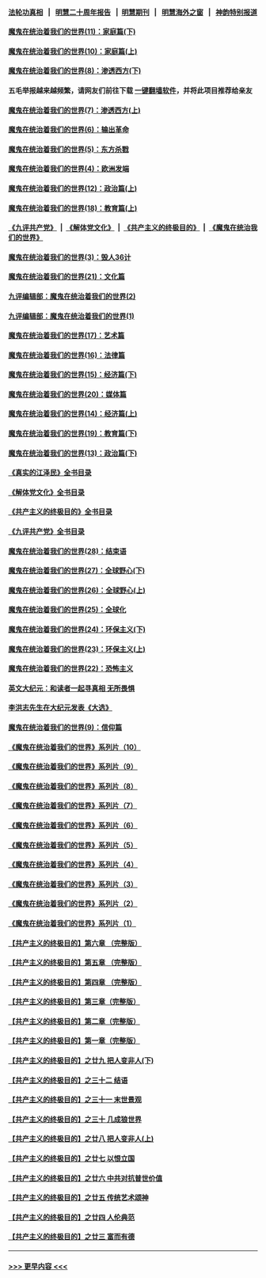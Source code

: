#### [法轮功真相](https://github.com/gfw-breaker/truth/blob/master/README.md?t=0) &nbsp;&nbsp;|&nbsp;&nbsp; [明慧二十周年报告](https://github.com/gfw-breaker/mh-reports/blob/master/README.md?t=0) &nbsp;&nbsp;|&nbsp;&nbsp;[明慧期刊](https://github.com/gfw-breaker/mh-qikan) &nbsp;&nbsp;|&nbsp;&nbsp; [明慧海外之窗](https://github.com/gfw-breaker/mh-news/blob/master/README.md?t=0) &nbsp;&nbsp;|&nbsp;&nbsp; [神韵特别报道](https://github.com/gfw-breaker/mh-news/blob/master/shenyun.md?t=0)
#### [魔鬼在统治着我们的世界(11)：家庭篇(下)](../pages/nsc422/n10440961.md?t=12111150) 
#### [魔鬼在统治着我们的世界(10)：家庭篇(上)](../pages/nsc422/n10435448.md?t=12111150) 
#### [魔鬼在统治着我们的世界(8)：渗透西方(下)](../pages/nsc422/n10429603.md?t=12111150) 
#### 五毛举报越来越频繁，请网友们前往下载 [一键翻墙软件](https://github.com/gfw-breaker/ssr-accounts)，并将此项目推荐给亲友
#### [魔鬼在统治着我们的世界(7)：渗透西方(上)](../pages/nsc422/n10426013.md?t=12111150) 
#### [魔鬼在统治着我们的世界(6)：输出革命](../pages/nsc422/n10421536.md?t=12111150) 
#### [魔鬼在统治着我们的世界(5)：东方杀戮](../pages/nsc422/n10417707.md?t=12111150) 
#### [魔鬼在统治着我们的世界(4)：欧洲发端](../pages/nsc422/n10414890.md?t=12111150) 
#### [魔鬼在统治着我们的世界(12)：政治篇(上)](../pages/nsc422/n10444576.md?t=12111150) 
#### [魔鬼在统治着我们的世界(18)：教育篇(上)](../pages/nsc422/n10526970.md?t=12111150) 
#### [《九评共产党》](https://github.com/begood0513/9ping.md/blob/master/README.md) &nbsp;|&nbsp; [《解体党文化》](../../../../jtdwh.md/blob/master/README.md)  &nbsp;|&nbsp; [《共产主义的终极目的》](../../../../gczydzjmd.md/blob/master/README.md) &nbsp;|&nbsp; [《魔鬼在统治我们的世界》](../../../../mgztzwmdsj.md/blob/master/README.md) 
#### [魔鬼在统治着我们的世界(3)：毁人36计](../pages/nsc422/n10411583.md?t=12111150) 
#### [魔鬼在统治着我们的世界(21)：文化篇](../pages/nsc422/n10597706.md?t=12111150) 
#### [九评编辑部：魔鬼在统治着我们的世界(2)](../pages/nsc422/n10410036.md?t=12111150) 
#### [九评编辑部：魔鬼在统治着我们的世界(1)](../pages/nsc422/n10406825.md?t=12111150) 
#### [魔鬼在统治着我们的世界(17)：艺术篇](../pages/nsc422/n10499093.md?t=12111150) 
#### [魔鬼在统治着我们的世界(16)：法律篇](../pages/nsc422/n10485969.md?t=12111150) 
#### [魔鬼在统治着我们的世界(15)：经济篇(下)](../pages/nsc422/n10469975.md?t=12111150) 
#### [魔鬼在统治着我们的世界(20)：媒体篇](../pages/nsc422/n10586579.md?t=12111150) 
#### [魔鬼在统治着我们的世界(14)：经济篇(上)](../pages/nsc422/n10457370.md?t=12111150) 
#### [魔鬼在统治着我们的世界(19)：教育篇(下)](../pages/nsc422/n10564808.md?t=12111150) 
#### [魔鬼在统治着我们的世界(13)：政治篇(下)](../pages/nsc422/n10448270.md?t=12111150) 
#### [《真实的江泽民》全书目录](../pages/nsc422/n13721399.md?t=12111150) 
#### [《解体党文化》全书目录](../pages/nsc422/n13721157.md?t=12111150) 
#### [《共产主义的终极目的》全书目录](../pages/nsc422/n13721048.md?t=12111150) 
#### [《九评共产党》全书目录](../pages/nsc422/n13708085.md?t=12111150) 
#### [魔鬼在统治着我们的世界(28)：结束语](../pages/nsc422/n10936246.md?t=12111150) 
#### [魔鬼在统治着我们的世界(27)：全球野心(下)](../pages/nsc422/n10928319.md?t=12111150) 
#### [魔鬼在统治着我们的世界(26)：全球野心(上)](../pages/nsc422/n10900318.md?t=12111150) 
#### [魔鬼在统治着我们的世界(25)：全球化](../pages/nsc422/n10788205.md?t=12111150) 
#### [魔鬼在统治着我们的世界(24)：环保主义(下)](../pages/nsc422/n10695307.md?t=12111150) 
#### [魔鬼在统治着我们的世界(23)：环保主义(上)](../pages/nsc422/n10688613.md?t=12111150) 
#### [魔鬼在统治着我们的世界(22)：恐怖主义](../pages/nsc422/n10614727.md?t=12111150) 
#### [英文大纪元：和读者一起寻真相 无所畏惧](../pages/nsc422/n12542027.md?t=12111150) 
#### [李洪志先生在大纪元发表《大选》](../pages/nsc422/n12534746.md?t=12111150) 
#### [魔鬼在统治着我们的世界(9)：信仰篇](../pages/nsc422/n10432159.md?t=12111150) 
#### [《魔鬼在统治着我们的世界》系列片（10）](../pages/nsc422/n12292670.md?t=12111150) 
#### [《魔鬼在统治着我们的世界》系列片（9）](../pages/nsc422/n12290859.md?t=12111150) 
#### [《魔鬼在统治着我们的世界》系列片（8）](../pages/nsc422/n12287445.md?t=12111150) 
#### [《魔鬼在统治着我们的世界》系列片（7）](../pages/nsc422/n12283425.md?t=12111150) 
#### [《魔鬼在统治着我们的世界》系列片（6）](../pages/nsc422/n12282314.md?t=12111150) 
#### [《魔鬼在统治着我们的世界》系列片（5）](../pages/nsc422/n12281419.md?t=12111150) 
#### [《魔鬼在统治着我们的世界》系列片（4）](../pages/nsc422/n12274024.md?t=12111150) 
#### [《魔鬼在统治着我们的世界》系列片（3）](../pages/nsc422/n12271322.md?t=12111150) 
#### [《魔鬼在统治着我们的世界》系列片（2）](../pages/nsc422/n12269049.md?t=12111150) 
#### [《魔鬼在统治着我们的世界》系列片（1）](../pages/nsc422/n12267575.md?t=12111150) 
#### [【共产主义的终极目的】第六章 （完整版）](../pages/nsc422/n11428913.md?t=12111150) 
#### [【共产主义的终极目的】第五章 （完整版）](../pages/nsc422/n11428912.md?t=12111150) 
#### [【共产主义的终极目的】第四章 （完整版）](../pages/nsc422/n11428907.md?t=12111150) 
#### [【共产主义的终极目的】第三章（完整版）](../pages/nsc422/n11428848.md?t=12111150) 
#### [【共产主义的终极目的】第二章（完整版）](../pages/nsc422/n11428831.md?t=12111150) 
#### [【共产主义的终极目的】第一章（完整版）](../pages/nsc422/n11417651.md?t=12111150) 
#### [【共产主义的终极目的】之廿九 把人变非人(下)](../pages/nsc422/n11344140.md?t=12111150) 
#### [【共产主义的终极目的】之三十二 结语](../pages/nsc422/n11360535.md?t=12111150) 
#### [【共产主义的终极目的】之三十一 末世景观](../pages/nsc422/n11351129.md?t=12111150) 
#### [【共产主义的终极目的】之三十 几成狼世界](../pages/nsc422/n11348280.md?t=12111150) 
#### [【共产主义的终极目的】之廿八 把人变非人(上)](../pages/nsc422/n11340492.md?t=12111150) 
#### [【共产主义的终极目的】之廿七 以恨立国](../pages/nsc422/n11336944.md?t=12111150) 
#### [【共产主义的终极目的】之廿六 中共对抗普世价值](../pages/nsc422/n11324785.md?t=12111150) 
#### [【共产主义的终极目的】之廿五 传统艺术颂神](../pages/nsc422/n11296396.md?t=12111150) 
#### [【共产主义的终极目的】之廿四 人伦典范](../pages/nsc422/n11296397.md?t=12111150) 
#### [【共产主义的终极目的】之廿三 富而有德](../pages/nsc422/n11283598.md?t=12111150) 

----
#### [ >>> 更早内容 <<< ](../indexes/nsc422-earlier.md)

